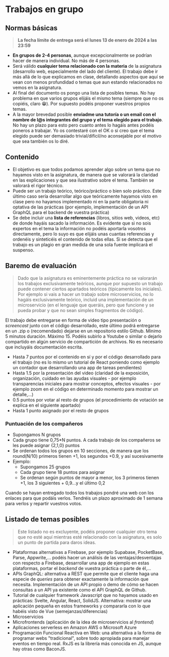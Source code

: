 # Trabajos en grupo
## Normas básicas

> **La fecha límite de entrega será el lunes 13 de enero de 2024 a las 23:59**


- **En grupos de 2-4 personas**, aunque excepcionalmente se podrían hacer de manera individual. No más de 4 personas.
- Será válido **cualquier tema relacionado con la materia** de la asignatura (desarrollo web, especialmente del lado del cliente). El trabajo debe ir más allá de lo que explicamos en clase, detallando aspectos que aquí se vean con menos profundidad o temas que aun estando relacionados no vemos en la asignatura.
- Al final del documento os pongo una lista de posibles temas. No hay problema en que varios grupos elijáis el mismo tema (siempre que no os copiéis, claro 😁). Por supuesto podéis proponer vuestros propios temas.
- A la mayor brevedad posible **enviadme una tutoría o un email con el nombre de l@s integrantes del grupo y el tema elegido para el trabajo**. No hay un plazo para esto pero cuanto antes lo hagáis antes podéis poneros a trabajar. Yo os contestaré con el OK o si creo que el tema elegido puede ser demasiado trivial/difícil/no aconsejable por el motivo que sea también os lo diré.

## Contenido

- El objetivo es que todos podamos aprender algo sobre un tema que no hayamos visto en la asignatura, de manera que se valorará la claridad en las explicaciones y que sea ilustrativo sobre el tema. También se valorará el rigor técnico.
- Puede ser un trabajo teórico, teórico/práctico o bien solo práctico. Este último caso sería desarrollar algo que teóricamente hayamos visto en clase pero no hayamos implementado ni en la parte obligatoria ni optativa de las prácticas (por ejemplo, implementación de un API GraphQL para el backend de vuestra práctica)
- Se debe incluir una **lista de referencias** (libros, sitios web, videos, etc) de donde hayáis sacado la información. Es evidente que si no sois expertos en el tema la información no podéis aportarla vosotros directamente, pero lo suyo es que elijáis unas cuantas referencias y ordenéis y sinteticéis el contenido de todas ellas. Si se detecta que el trabajo es un plagio en gran medida de una sola fuente  implicará el suspenso.

## Baremo de evaluación

> Dado que la asignatura es eminentemente práctica no se valorarán los trabajos exclusivamente teóricos, aunque por supuesto un trabajo puede contener ciertos apartados teóricos (típicamente los iniciales). Por ejemplo si vais a hacer un trabajo sobre microservicios, no lo hagáis exclusivamente teórico, incluid una implementación de un microservicio (en el lenguaje que queráis, pero que funcione y se pueda probar y que no sean simples fragmentos de código).

El trabajo debe entregarse en forma de video tipo presentación o *screencast* junto con el código desarrollado, este último podrá entregarse en un .zip o (recomendado) dejarse en un repositorio estilo Github. Mínimo 5 minutos duración. Máximo 15. Podéis subirlo a Youtube o similar o dejarlo compartido en algún servicio de compartición de archivos. No es necesario que incluyáis documentación escrita.

- Hasta 7 puntos por el contenido en sí y por el código desarrollado para el trabajo (no es lo mismo un tutorial de React poniendo como ejemplo un contador que desarrollando una app de tareas pendientes)
- Hasta 1.5 por la presentación del video (claridad de la exposición, organización, cuidado en las ayudas visuales - por ejemplo transparencias iniciales para mostrar conceptos, efectos visuales - por ejemplo zoom en el código en determinado momento para mostrar un detalle,...) 
- 0.5 puntos por votar al resto de grupos (el procedimiento de votación se explica en el siguiente apartado)
- Hasta 1 punto asignado por el resto de grupos 

### Puntuación de los compañeros

- Supongamos N grupos
- Cada grupo tiene 0,75*N puntos. A cada trabajo de los compañeros se les puede asignar {2,1,0} puntos
- Se ordenan todos los grupos en 10 secciones, de manera que los round(N/10) primeros tienen +1, los segundos +0.9, y así sucesivamente
- Ejemplo:
    - Supongamos 25 grupos
    - Cada grupo tiene 18 puntos para asignar
    - Se ordenan según puntos de mayor a menor, los 3 primeros tienen +1, los 3 siguientes + 0,9...y el último 0,2

Cuando se hayan entregado todos los trabajos pondré una web con los enlaces para que podáis verlos. Tendréis un plazo aproximado de 1 semana para verlos y repartir vuestros votos. 

## Listado de temas posibles

> Este listado no es excluyente, podéis proponer cualquier otro tema que no esté aquí mientras esté relacionado con la asignatura, es solo un punto de partida para daros ideas.

- Plataformas alternativas a Firebase, por ejemplo Supabase, PocketBase, Parse, Appwrite,... podéis hacer un análisis de las ventajas/desventajas con respecto a Firebase, desarrollar una app de ejemplo en estas plataformas, portar el *backend* de vuestra práctica o parte de él,...
- APIs GraphQL: alternativa a REST que permite que el cliente haga una especie de *queries* para obtener exactamente la información que necesita. Implementación de un API propio o demo de cómo se hacen consultas a un API ya existente como el API GraphQL de Github.
- Tutorial de cualquier framework Javascript que no hayamos usado en prácticas: Svelte, Angular, React, SolidJS. Alternativa: mostrar una aplicación pequeña en estos frameworks y compararla con lo que habéis visto de Vue (semejanzas/diferencias)
- Microservicios
- Microfrontends (aplicación de la idea de microservicios al *frontend*)
- Aplicaciones serverless en Amazon AWS o Microsoft Azure
- Programación Funcional Reactiva en Web: una alternativa a la forma de programar webs "tradicional", sobre todo apropiada para manejar eventos en tiempo real. RxJS es la librería más conocida en JS, aunque hay otras como BaconJS.
